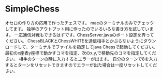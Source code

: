 # SimpleChess

オセロの作り方の応用で作ったチェスです。
macのターミナルのみでチェックしてます。
独学のアウトプット用に作ったのでいろいろな書き方を試しています。
一応通信対戦もできるはずです。ChessServer.javaのポート設定を弄ってください。
ChessBLACKとChessWHITEを通信相手とかぶらないようにダウンロードして、ターミナルでファイルを指定してjava Chessで起動してください。
最初のx座表y座標で動かすコマを指定、次のx,y,で移動先のコマを指定してください。
相手のターンの時に入力するとエラーが出ます。
自分のターンで8を入力するとターンをリセットできますのでエラーが出た場合は一度リセットしてください。
